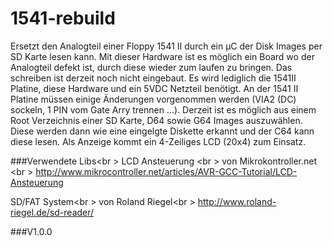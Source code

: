 # 1541-rebuild
Ersetzt den Analogteil einer Floppy 1541 II durch ein µC der Disk Images per SD Karte lesen kann. Mit dieser Hardware ist es möglich ein Board wo der Analogteil defekt ist, durch diese wieder zum laufen zu bringen. Das schreiben ist derzeit noch nicht eingebaut. Es wird lediglich die 1541II Platine, diese Hardware und ein 5VDC Netzteil benötigt. An der 1541 II Platine müssen einige Änderungen vorgenommen werden (VIA2 (DC) sockeln, 1 PIN vom Gate Arry trennen ...).
Derzeit ist es möglich aus einem Root Verzeichnis einer SD Karte, D64 sowie G64 Images auszuwählen. Diese werden dann wie eine eingelgte Diskette erkannt und der C64 kann diese lesen. Als Anzeige kommt ein 4-Zeiliges LCD (20x4) zum Einsatz.

###Verwendete Libs<br \>
LCD Ansteuerung <br \>
von Mikrokontroller.net <br \>
http://www.mikrocontroller.net/articles/AVR-GCC-Tutorial/LCD-Ansteuerung

SD/FAT System<br \>
von Roland Riegel<br \>
http://www.roland-riegel.de/sd-reader/

###V1.0.0
